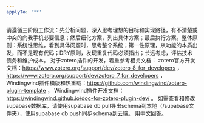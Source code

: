 ```yaml
---
applyTo: '**'
---
```

请遵循三阶段工作流：先分析问题，深入思考理想的目标和实现路径，有不清楚或冲突的向我手机必要信息；然后细化方案，列出具体方案；最后执行方案。整体原则：系统性思维，看到具体问题时，思考整个系统；第一性原理，从功能的本质出发，而不是现有代码；DRY原则，发现重复代码必须指出；长远考虑，评估技术债务和维护成本。
对于zotero插件的开发，着重参考相关文档：
zotero官方开发文档：https://www.zotero.org/support/dev/zotero_8_for_developers ，https://www.zotero.org/support/dev/zotero_7_for_developers ，
Windingwind插件模版和热重载：https://github.com/windingwind/zotero-plugin-template ，
Windingwind插件开发文档：https://windingwind.github.io/doc-for-zotero-plugin-dev/ 。
如需查看和修改supabase数据库，请使用supabase db pull导出schema到本地（/supabase文件夹），使用supabase db push同步schema到云端。
用中文回答。